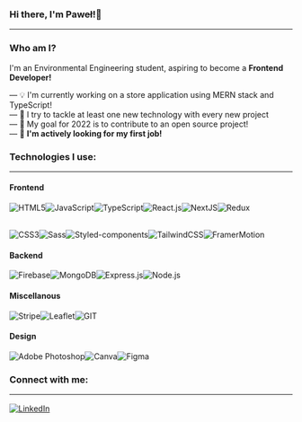 ### Hi there, I'm Paweł!👋<hr>

### Who am I?
I'm an Environmental Engineering student, aspiring to become a **Frontend Developer!**

— 💡 I'm currently working on a store application using MERN stack and TypeScript! <br/>
— 🧠 I try to tackle at least one new technology with every new project <br/>
— 🎯 My goal for 2022 is to contribute to an open source project! <br/>
— 💼 **I'm actively looking for my first job!** <br/>


### Technologies I use:<hr>

#### Frontend
<img align="center" alt="HTML5" src="https://img.shields.io/badge/HTML5-E34F26?style=for-the-badge&logo=html5&logoColor=white"/><img align="center" alt="JavaScript" src="https://img.shields.io/badge/JavaScript-323330?style=for-the-badge&logo=javascript&logoColor=F7DF1E"/><img align="center" alt="TypeScript" src="https://img.shields.io/badge/TypeScript-007ACC?style=for-the-badge&logo=typescript&logoColor=white"/><img align="center" alt="React.js" src="https://img.shields.io/badge/React-20232A?style=for-the-badge&logo=react&logoColor=61DAFB"/><img align="center" alt="NextJS"  src="https://img.shields.io/badge/next.js-000000?style=for-the-badge&logo=nextdotjs&logoColor=white"/><img align="center" alt="Redux"  src="https://img.shields.io/badge/Redux-593D88?style=for-the-badge&logo=redux&logoColor=white"/>
</br></br>

<img align="center" alt="CSS3" src="https://img.shields.io/badge/CSS3-1572B6?style=for-the-badge&logo=css3&logoColor=white"/><img align="center" alt="Sass"  src="https://img.shields.io/badge/Sass-CC6699?style=for-the-badge&logo=sass&logoColor=white"/><img align="center" alt="Styled-components"  src="https://img.shields.io/badge/styled--components-DB7093?style=for-the-badge&logo=styled-components&logoColor=white"/><img align="center" alt="TailwindCSS"  src="https://img.shields.io/badge/Tailwind_CSS-38B2AC?style=for-the-badge&logo=tailwind-css&logoColor=white"/><img align="center" alt="FramerMotion"  src="https://img.shields.io/badge/Framer-black?style=for-the-badge&logo=framer&logoColor=blue"/>

#### Backend

<img align="center" alt="Firebase" src="https://img.shields.io/badge/firebase-ffca28?style=for-the-badge&logo=firebase&logoColor=black"/><img align="center" alt="MongoDB"  src="https://img.shields.io/badge/MongoDB-4EA94B?style=for-the-badge&logo=mongodb&logoColor=white"/><img align="center" alt="Express.js"  src="https://img.shields.io/badge/Express.js-000000?style=for-the-badge&logo=express&logoColor=white"/><img align="center" alt="Node.js"  src="https://img.shields.io/badge/Node.js-339933?style=for-the-badge&logo=nodedotjs&logoColor=white"/>

#### Miscellanous

<img align="center" alt="Stripe"  src="https://img.shields.io/badge/Stripe-626CD9?style=for-the-badge&logo=Stripe&logoColor=white"/><img align="center" alt="Leaflet"  src="https://img.shields.io/badge/Leaflet-199900?style=for-the-badge&logo=Leaflet&logoColor=white"/><img align="center" alt="GIT"  src="https://img.shields.io/badge/GIT-E44C30?style=for-the-badge&logo=git&logoColor=white"/></br>

#### Design

<img align="center" alt="Adobe Photoshop"  src="https://img.shields.io/badge/Adobe%20Photoshop-31A8FF?style=for-the-badge&logo=Adobe%20Photoshop&logoColor=black"/><img align="center" alt="Canva"  src="https://img.shields.io/badge/Canva-%2300C4CC.svg?&style=for-the-badge&logo=Canva&logoColor=white"/><img align="center" alt="Figma"  src="https://img.shields.io/badge/Figma-F24E1E?style=for-the-badge&logo=figma&logoColor=white"/>

### Connect with me:<hr>

[<img align="center" alt="LinkedIn" src="https://img.shields.io/badge/LinkedIn-0077B5?style=for-the-badge&logo=linkedin&logoColor=white" />](https://www.linkedin.com/in/pwpotempa/)
